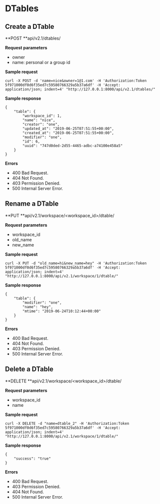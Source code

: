 # DTables

## Create a DTable

**POST **api/v2.1/dtables/

**Request parameters**

* owner
* name: personal or a group id

**Sample request**

```
curl -X POST -d 'name=nice&owner=1@1.com' -H 'Authorization:Token 5f971000df0d6f35ed7c59580766329a5b37a6df' -H 'Accept: application/json; indent=4' "http://127.0.0.1:8000/api/v2.1/dtables/"

```

**Sample response**

```
{
    "table": {
        "workspace_id": 1,
        "name": "nice",
        "creator": "one",
        "updated_at": "2019-06-25T07:51:55+00:00",
        "created_at": "2019-06-25T07:51:55+00:00",
        "modifier": "one",
        "id": 6,
        "uuid": "747d0ded-2d55-4465-adbc-a74100e458a5"
    }
}

```

**Errors**

* 400 Bad Request.
* 404 Not Found.
* 403 Permission Denied.
* 500 Internal Server Error.

## Rename a DTable

**PUT **api/v2.1/workspace/\<workspace_id>/dtable/

**Request parameters**

* workspace_id
* old_name
* new_name

**Sample request**

```
curl -X PUT -d "old_name=hi&new_name=hey" -H 'Authorization:Token 5f971000df0d6f35ed7c59580766329a5b37a6df' -H 'Accept: application/json; indent=4' "http://127.0.0.1:8000/api/v2.1/workspace/1/dtable/"

```

**Sample response**

```
{
    "table": {
        "modifier": "one",
        "name": "hey",
        "mtime": "2019-06-24T10:12:44+00:00"
    }
}

```

**Errors**

* 400 Bad Request.
* 404 Not Found.
* 403 Permission Denied.
* 500 Internal Server Error.

## Delete a DTable

**DELETE **api/v2.1/workspace/\<workspace_id>/dtable/

**Request parameters**

* workspace_id
* name

**Sample request**

```
curl -X DELETE -d "name=dtable_2" -H 'Authorization:Token 5f971000df0d6f35ed7c59580766329a5b37a6df' -H 'Accept: application/json; indent=4' "http://127.0.0.1:8000/api/v2.1/workspace/1/dtable/"

```

**Sample response**

```
{
    "success": "true"
}

```

**Errors**

* 400 Bad Request.
* 403 Permission Denied.
* 404 Not Found.
* 500 Internal Server Error.


